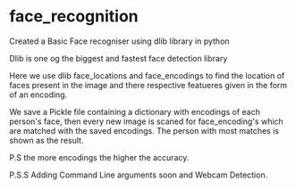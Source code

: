 # face_recognition

Created a Basic Face recogniser using dlib library in python

Dlib is one og the biggest and fastest face detection library

Here we use dlib face_locations and face_encodings to find the location of faces present in the image and there respective featueres given in the form of an encoding.

We save a Pickle file containing a dictionary with encodings of each person's face, then every new image is scaned for face_encoding's which are matched with the saved encodings. The person with most matches is shown as the result.

P.S the more encodings the higher the accuracy.

P.S.S Adding Command Line arguments soon and Webcam Detection.
